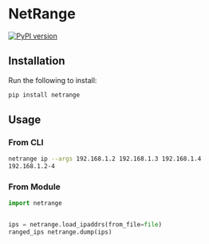 # NetRange

[![PyPI version](https://badge.fury.io/py/netrange.svg)](https://badge.fury.io/py/netrange)

## Installation

Run the following to install:

```bash
pip install netrange
```

## Usage

### From CLI

```bash
netrange ip --args 192.168.1.2 192.168.1.3 192.168.1.4
192.168.1.2-4
```

### From Module

```python
import netrange


ips = netrange.load_ipaddrs(from_file=file)
ranged_ips netrange.dump(ips)
```
